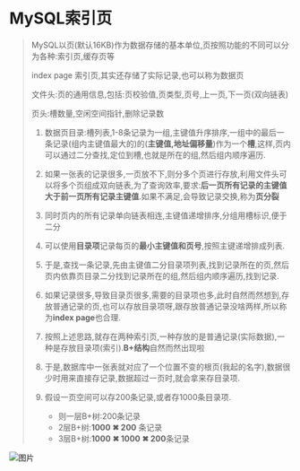 # MySQL索引页

> MySQL以页(默认16KB)作为数据存储的基本单位,页按照功能的不同可以分为各种:索引页,缓存页等
>
> index page 索引页,其实还存储了实际记录,也可以称为数据页
>
> 文件头:页的通用信息,包括:页校验值,页类型,页号,上一页,下一页(双向链表)
>
> 页头:槽数量,空闲空间指针,删除记录数
>
> 1. 数据页目录:槽列表,1-8条记录为一组,主键值升序排序,一组中的最后一条记录(组内主键值最大的)的(**主键值,地址偏移量**)作为一个**槽**,这样,页内可以通过二分查找,定位到槽,也就是所在的组,然后组内顺序遍历.
>
> 2. 如果一张表的记录很多,一页放不下,则分多个页进行存放,利用文件头可以将多个页组成双向链表,为了查询效率,要求:**后一页所有记录的主键值大于前一页所有记录主键值**.如果不满足,会导致记录交换,称为**页分裂**
>
> 3. 同时页内的所有记录单向链表相连,主键值递增排序,分组用槽标识,便于二分
>
> 4. 可以使用**目录项**记录每页的**最小主键值和页号**,按照主键递增排成列表.
>
> 5. 于是,查找一条记录,先由主键值二分目录项列表,找到记录所在的页,然后页内依靠页目录二分找到记录所在的组,然后组内顺序遍历,找到记录.
> 6. 如果记录很多,导致目录页很多,需要的目录项也多,此时自然而然想到,存放普通记录的页,也可以存放目录项呀,跟存放普通记录没啥两样,所以称为**index page**也合理.
> 7. 按照上述思路,就存在两种索引页,一种存放的是普通记录(实际数据),一种是存放目录项(索引).**B+结构**自然而然出现啦
> 8. 于是,数据库中一张表就对应了一个位置不变的根页(我起的名字),数据很少时用来直接存记录,数据超过一页时,就会拿来存目录项.
> 9. 假设一页空间可以存200条记录,或者存1000条目录项.
>    + 则一层B+树:200条记录
>    + 2层B+树:**1000 ✖ 200** 条记录
>    + 3层B+树:**1000 ✖ 1000 ✖ 200**条记录

![图片](https://mmbiz.qpic.cn/mmbiz_png/23OQmC1ia8nx9jhtWxVTxhB4giaMjYpYywj1h99rs4ia5TpLLog7DXZNpnn7WickIe3W626aPiafchzXkefBW0tICiaw/640?wx_fmt=png&wxfrom=5&wx_lazy=1&wx_co=1)

